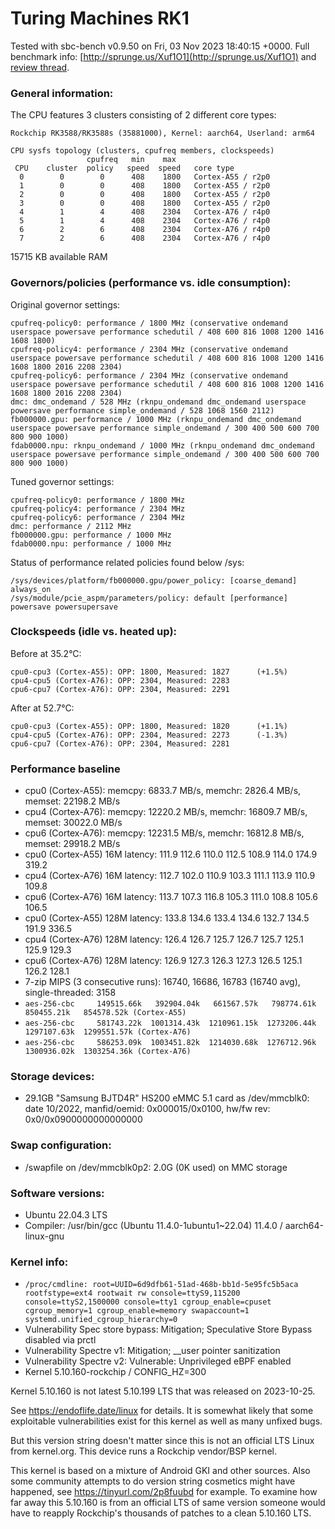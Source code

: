 # Turing Machines RK1

Tested with sbc-bench v0.9.50 on Fri, 03 Nov 2023 18:40:15 +0000. Full benchmark info: [http://sprunge.us/Xuf1O1](http://sprunge.us/Xuf1O1) and [review thread](https://github.com/geerlingguy/sbc-reviews/issues/25).

### General information:

The CPU features 3 clusters consisting of 2 different core types:

    Rockchip RK3588/RK3588s (35881000), Kernel: aarch64, Userland: arm64
    
    CPU sysfs topology (clusters, cpufreq members, clockspeeds)
                     cpufreq   min    max
     CPU    cluster  policy   speed  speed   core type
      0        0        0      408    1800   Cortex-A55 / r2p0
      1        0        0      408    1800   Cortex-A55 / r2p0
      2        0        0      408    1800   Cortex-A55 / r2p0
      3        0        0      408    1800   Cortex-A55 / r2p0
      4        1        4      408    2304   Cortex-A76 / r4p0
      5        1        4      408    2304   Cortex-A76 / r4p0
      6        2        6      408    2304   Cortex-A76 / r4p0
      7        2        6      408    2304   Cortex-A76 / r4p0

15715 KB available RAM

### Governors/policies (performance vs. idle consumption):

Original governor settings:

    cpufreq-policy0: performance / 1800 MHz (conservative ondemand userspace powersave performance schedutil / 408 600 816 1008 1200 1416 1608 1800)
    cpufreq-policy4: performance / 2304 MHz (conservative ondemand userspace powersave performance schedutil / 408 600 816 1008 1200 1416 1608 1800 2016 2208 2304)
    cpufreq-policy6: performance / 2304 MHz (conservative ondemand userspace powersave performance schedutil / 408 600 816 1008 1200 1416 1608 1800 2016 2208 2304)
    dmc: dmc_ondemand / 528 MHz (rknpu_ondemand dmc_ondemand userspace powersave performance simple_ondemand / 528 1068 1560 2112)
    fb000000.gpu: performance / 1000 MHz (rknpu_ondemand dmc_ondemand userspace powersave performance simple_ondemand / 300 400 500 600 700 800 900 1000)
    fdab0000.npu: rknpu_ondemand / 1000 MHz (rknpu_ondemand dmc_ondemand userspace powersave performance simple_ondemand / 300 400 500 600 700 800 900 1000)

Tuned governor settings:

    cpufreq-policy0: performance / 1800 MHz
    cpufreq-policy4: performance / 2304 MHz
    cpufreq-policy6: performance / 2304 MHz
    dmc: performance / 2112 MHz
    fb000000.gpu: performance / 1000 MHz
    fdab0000.npu: performance / 1000 MHz

Status of performance related policies found below /sys:

    /sys/devices/platform/fb000000.gpu/power_policy: [coarse_demand] always_on
    /sys/module/pcie_aspm/parameters/policy: default [performance] powersave powersupersave

### Clockspeeds (idle vs. heated up):

Before at 35.2°C:

    cpu0-cpu3 (Cortex-A55): OPP: 1800, Measured: 1827      (+1.5%)
    cpu4-cpu5 (Cortex-A76): OPP: 2304, Measured: 2283 
    cpu6-cpu7 (Cortex-A76): OPP: 2304, Measured: 2291 

After at 52.7°C:

    cpu0-cpu3 (Cortex-A55): OPP: 1800, Measured: 1820      (+1.1%)
    cpu4-cpu5 (Cortex-A76): OPP: 2304, Measured: 2273      (-1.3%)
    cpu6-cpu7 (Cortex-A76): OPP: 2304, Measured: 2281 

### Performance baseline

  * cpu0 (Cortex-A55): memcpy: 6833.7 MB/s, memchr: 2826.4 MB/s, memset: 22198.2 MB/s
  * cpu4 (Cortex-A76): memcpy: 12220.2 MB/s, memchr: 16809.7 MB/s, memset: 30022.0 MB/s
  * cpu6 (Cortex-A76): memcpy: 12231.5 MB/s, memchr: 16812.8 MB/s, memset: 29918.2 MB/s
  * cpu0 (Cortex-A55) 16M latency: 111.9 112.6 110.0 112.5 108.9 114.0 174.9 319.2 
  * cpu4 (Cortex-A76) 16M latency: 112.7 102.0 110.9 103.3 111.1 113.9 110.9 109.8 
  * cpu6 (Cortex-A76) 16M latency: 113.7 107.3 116.8 105.3 111.0 108.8 105.6 106.5 
  * cpu0 (Cortex-A55) 128M latency: 133.8 134.6 133.4 134.6 132.7 134.5 191.9 336.5 
  * cpu4 (Cortex-A76) 128M latency: 126.4 126.7 125.7 126.7 125.7 125.1 125.9 129.3 
  * cpu6 (Cortex-A76) 128M latency: 126.9 127.3 126.3 127.3 126.5 125.1 126.2 128.1 
  * 7-zip MIPS (3 consecutive runs): 16740, 16686, 16783 (16740 avg), single-threaded: 3158
  * `aes-256-cbc     149515.66k   392904.04k   661567.57k   798774.61k   850455.21k   854578.52k (Cortex-A55)`
  * `aes-256-cbc     581743.22k  1001314.43k  1210961.15k  1273206.44k  1297107.63k  1299551.57k (Cortex-A76)`
  * `aes-256-cbc     586253.09k  1003451.82k  1214030.68k  1276712.96k  1300936.02k  1303254.36k (Cortex-A76)`

### Storage devices:

  * 29.1GB "Samsung BJTD4R" HS200 eMMC 5.1 card as /dev/mmcblk0: date 10/2022, manfid/oemid: 0x000015/0x0100, hw/fw rev: 0x0/0x0900000000000000

### Swap configuration:

  * /swapfile on /dev/mmcblk0p2: 2.0G (0K used) on MMC storage

### Software versions:

  * Ubuntu 22.04.3 LTS
  * Compiler: /usr/bin/gcc (Ubuntu 11.4.0-1ubuntu1~22.04) 11.4.0 / aarch64-linux-gnu

### Kernel info:

  * `/proc/cmdline: root=UUID=6d9dfb61-51ad-468b-bb1d-5e95fc5b5aca rootfstype=ext4 rootwait rw console=ttyS9,115200 console=ttyS2,1500000 console=tty1 cgroup_enable=cpuset cgroup_memory=1 cgroup_enable=memory swapaccount=1 systemd.unified_cgroup_hierarchy=0 `
  * Vulnerability Spec store bypass: Mitigation; Speculative Store Bypass disabled via prctl
  * Vulnerability Spectre v1:        Mitigation; __user pointer sanitization
  * Vulnerability Spectre v2:        Vulnerable: Unprivileged eBPF enabled
  * Kernel 5.10.160-rockchip / CONFIG_HZ=300

Kernel 5.10.160 is not latest 5.10.199 LTS that was released on 2023-10-25.

See https://endoflife.date/linux for details. It is somewhat likely that some
exploitable vulnerabilities exist for this kernel as well as many unfixed bugs.

But this version string doesn't matter since this is not an official LTS Linux
from kernel.org. This device runs a Rockchip vendor/BSP kernel.

This kernel is based on a mixture of Android GKI and other sources. Also some
community attempts to do version string cosmetics might have happened, see
https://tinyurl.com/2p8fuubd for example. To examine how far away this 5.10.160
is from an official LTS of same version someone would have to reapply Rockchip's
thousands of patches to a clean 5.10.160 LTS.

